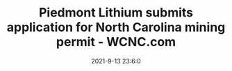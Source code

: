 ---
"title": "Piedmont Lithium submits application for North Carolina mining permit - WCNC.com"
"date": "2021-9-13 23:6:0"
"feed_name": "GOOGLENEWS"
"feed_website": "https://news.google.com/rss/search?q=oil%26gas%7Cdrilling%7Cmining%7Cconstruction%7Cindustrial&hl=en-US&gl=US&ceid=US:en"
"feed_rss": "https://news.google.com/rss/search?q=oil%26gas%7Cdrilling%7Cmining%7Cconstruction%7Cindustrial&hl=en-US&gl=US&ceid=US:en"
"link": "https://www.wcnc.com/article/news/local/piedmont-lithium-submits-application-north-carolina-mining-permit/275-eb320536-4869-4656-927b-9f1c51833cba"
"file": "_posts/2021-1-1-ffd017614f90b3b4716dc637b215da32be18a143.md"
"accident": "1"
"drilling": "1"
---
